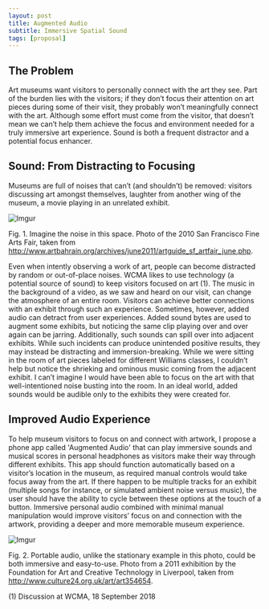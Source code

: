 ```yaml
---
layout: post
title: Augmented Audio
subtitle: Immersive Spatial Sound
tags: [proposal]
---
```


## The Problem

Art museums want visitors to personally connect with the art they see. Part of the burden lies with the visitors; if they don’t focus their attention on art pieces during some of their visit, they probably won’t meaningfully connect with the art. Although some effort must come from the visitor, that doesn’t mean we can’t help them achieve the focus and environment needed for a truly immersive art experience. Sound is both a frequent distractor and a potential focus enhancer. 

## Sound: From Distracting to Focusing

Museums are full of noises that can’t (and shouldn’t) be removed: visitors discussing art amongst themselves, laughter from another wing of the museum, a movie playing in an unrelated exhibit. 

![Imgur](https://i.imgur.com/kSuLwML.jpg)

Fig. 1. Imagine the noise in this space. Photo of the 2010 San Francisco Fine Arts Fair, taken from http://www.artbahrain.org/archives/june2011/artguide_sf_artfair_june.php.

Even when intently observing a work of art, people can become distracted by random or out-of-place noises. WCMA likes to use technology (a potential source of sound) to keep visitors focused on art (1). The music in the background of a video, as we saw and heard on our visit, can change the atmosphere of an entire room. Visitors can achieve better connections with an exhibit through such an experience. Sometimes, however, added audio can detract from user experiences. Added sound bytes are used to augment some exhibits, but noticing the same clip playing over and over again can be jarring. Additionally, such sounds can spill over into adjacent exhibits. While such incidents can produce unintended positive results, they may instead be distracting and immersion-breaking. While we were sitting in the room of art pieces labeled for different Williams classes, I couldn’t help but notice the shrieking and ominous music coming from the adjacent exhibit. I can’t imagine I would have been able to focus on the art with that well-intentioned noise busting into the room. In an ideal world, added sounds would be audible only to the exhibits they were created for.

## Improved Audio Experience

To help museum visitors to focus on and connect with artwork, I propose a phone app called 'Augmented Audio' that can play immersive sounds and musical scores in personal headphones as visitors make their way through different exhibits. This app should function automatically based on a visitor’s location in the museum, as required manual controls would take focus away from the art. If there happen to be multiple tracks for an exhibit (multiple songs for instance, or simulated ambient noise versus music), the user should have the ability to cycle between these options at the touch of a button. Immersive personal audio combined with minimal manual manipulation would improve visitors’ focus on and connection with the artwork, providing a deeper and more memorable museum experience.

![Imgur](https://i.imgur.com/8hBsAHA.jpg)

Fig. 2. Portable audio, unlike the stationary example in this photo, could be both immersive and easy-to-use. Photo from a 2011 exhibition by the Foundation for Art and Creative Technology in Liverpool, taken from http://www.culture24.org.uk/art/art354654.

(1) Discussion at WCMA, 18 September 2018
